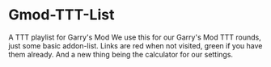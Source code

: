 # Gmod-TTT-List
A TTT playlist for Garry's Mod
We use this for our Garry's Mod TTT rounds, just some basic addon-list.
Links are red when not visited, green if you have them already.
And a new thing being the calculator for our settings.
